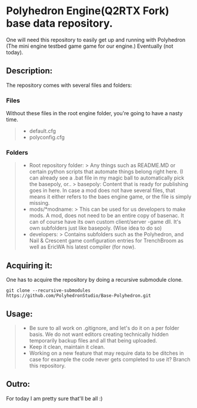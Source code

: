 # Polyhedron Engine(Q2RTX Fork) base data repository.

One will need this repository to easily get up and running with Polyhedron (The mini engine testbed game game for our engine.) Eventually (not today).

## Description:

The repository comes with several files and folders:
### Files
Without these files in the root engine folder, you're going to have a nasty time.

>- default.cfg
>- polyconfig.cfg

### Folders
> - Root repository folder: > Any things such as README.MD or certain python scripts that automate things belong right here. (I can already see a .bat file in my magic ball to automatically pick the basepoly, or.. > basepoly: Content that is ready for publishing goes in here. In case a mod does not have several files, that means it either refers to the baes engine game, or the file is simply missing.
> - mods/*modname: > This can be used for us developers to make mods. A mod, does not need to be an entire copy of basenac. It can of course have its own custom client/server -game dll. It's own subfolders just like basepoly. (Wise idea to do so)
> - developers: > Contains subfolders such as the Polyhedron, and Nail & Crescent game configuration entries for TrenchBroom as well as EricWA his latest compiler (for now).

## Acquiring it:
One has to acquire the repository by doing a recursive submodule clone. 

```git clone --recursive-submodules https://github.com/PolyhedronStudio/Base-Polyhedron.git ```

## Usage:

>- Be sure to all work on .gitignore, and let's do it on a per folder basis. We do not want editors creating technically hidden temporarily backup files and all that being uploaded. 
>- Keep it clean, maintain it clean.
>- Working on a new feature that may require data to be ditches in case for example the code never gets completed to use it? Branch this repository.

## Outro:

For today I am pretty sure that'll be all :)
